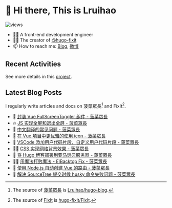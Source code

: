 # 👋 Hi there, This is Lruihao

![views](https://komarev.com/ghpvc/?username=Lruihao&color=ff69b4)

- 👨‍💻 A front-end development engineer
- 👨‍💼 The creator of [@hugo-fixit][hugo-fixit]
- 📫 How to reach me: [Blog][blog], [微博](https://weibo.com/liahao)

## Recent Activities

See more details in this [project](https://github.com/users/Lruihao/projects/1).

## Latest Blog Posts

I regularly write articles and docs on 菠菜眾長[^1] and FixIt[^2].

<!-- BLOG-POST-LIST:START -->
- 📝 [封装 Vue FullScreenToggler 组件 - 菠菜眾長](https://lruihao.cn/posts/vue-fullscreen-toggler/ "Sun Sep 17 2023 11:44 AM")
- 🔥 [JS 实现全屏和退出全屏 - 菠菜眾長](https://lruihao.cn/posts/js-fullscreen/ "Fri Sep 15 2023 9:29 AM")
- 📝 [中文翻译的常见问题 - 菠菜眾長](https://lruihao.cn/posts/translation-guide/ "Fri Sep 15 2023 3:07 AM")
- 📝 [在 Vue 项目中更优雅的使用 icon - 菠菜眾長](https://lruihao.cn/posts/vue-svg-icon/ "Thu Sep 14 2023 3:24 AM")
- 📝 [VSCode 添加用户代码片段，自定义用户代码片段 - 菠菜眾長](https://lruihao.cn/posts/vscode-snippets/ "Thu Sep 14 2023 3:21 AM")
- 👨‍💻 [CSS 实现网格背景效果 - 菠菜眾長](https://lruihao.cn/posts/grid-bg-image/ "Sat Sep 02 2023 2:05 AM")
- 📝 [将 Hugo 博客部署到亚马逊云服务器 - 菠菜眾長](https://lruihao.cn/posts/aws-ec2/ "Sat Aug 26 2023 9:22 AM")
- 👨‍💻 [用魔法打败魔法 - ElBacktop Fix - 菠菜眾長](https://lruihao.cn/posts/el-backtop-fix/ "Thu Jul 20 2023 3:08 AM")
- 📝 [使用 Node.js 自动创建 Vue 的路由 - 菠菜眾長](https://lruihao.cn/posts/gen-router/ "Tue Jun 13 2023 4:11 PM")
- 📝 [解决 SourceTree 提交时候 husky 命令失败问题 - 菠菜眾長](https://lruihao.cn/posts/sourcetree-husky/ "Mon Jun 12 2023 2:58 AM")

<!-- BLOG-POST-LIST:END -->

<!-- link reference definition -->
[blog]: https://lruihao.cn
[blog-repo]: https://github.com/Lruihao/hugo-blog
[hugo-fixit]: https://github.com/hugo-fixit
[fixit]: https://fixit.lruihao.cn
[fixit-repo]: https://github.com/hugo-fixit/FixIt

<!-- footnote reference definition -->
[^1]: The source of [菠菜眾長][blog] is [Lruihao/hugo-blog][blog-repo].
[^2]: The source of [FixIt][fixit] is [hugo-fixit/FixIt][fixit-repo].
